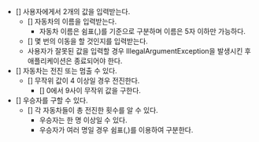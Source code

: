 

- [] 사용자에게서 2개의 값을 입력받는다.
  - [] 자동차의 이름을 입력받는다.
    - 자동차 이름은 쉼표(,)를 기준으로 구분하며 이름은 5자 이하만 가능하다.
  - [] 몇 번의 이동을 할 것인지를 입력받는다.
  - 사용자가 잘못된 값을 입력할 경우 IllegalArgumentException을 발생시킨 후 애플리케이션은 종료되어야 한다.
- [] 자동차는 전진 또는 멈출 수 있다.
  - [] 무작위 값이 4 이상일 경우 전진한다.
    - [] 0에서 9사이 무작위 값을 구한다. 
- [] 우승자를 구할 수 있다.
  - [] 각 자동차들이 총 전진한 횟수를 알 수 있다.
    - 우승자는 한 명 이상일 수 있다. 
    - 우승자가 여러 명일 경우 쉼표(,)를 이용하여 구분한다.
          
